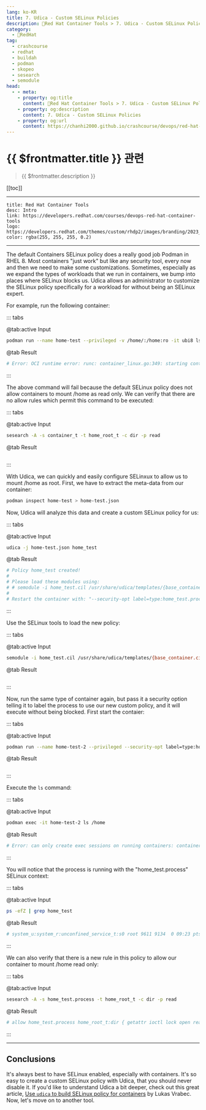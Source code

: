 ```yaml
---
lang: ko-KR
title: 7. Udica - Custom SELinux Policies
description: 🔺Red Hat Container Tools > 7. Udica - Custom SELinux Policies
category:
  - 🔺RedHat
tag: 
  - crashcourse
  - redhat
  - buildah
  - podman
  - skopeo
  - sesearch
  - semodule
head:
  - - meta:
    - property: og:title
      content: 🔺Red Hat Container Tools > 7. Udica - Custom SELinux Policies
    - property: og:description
      content: 7. Udica - Custom SELinux Policies
    - property: og:url
      content: https://chanhi2000.github.io/crashcourse/devops/red-hat-container-tools/07.html
---
```


# {{ $frontmatter.title }} 관련

> {{ $frontmatter.description }}

[[toc]]

---

```component VPCard
title: Red Hat Container Tools
desc: Intro
link: https://developers.redhat.com/courses/devops-red-hat-container-tools
logo: https://developers.redhat.com/themes/custom/rhdp2/images/branding/2023_RHDLogo_black_text.svg
color: rgba(255, 255, 255, 0.2)
```

---

The default Containers SELinux policy does a really good job Podman in RHEL 8. Most containers "just work" but like any security tool, every now and then we need to make some customizations. Sometimes, especially as we expand the types of workloads that we run in containers, we bump into places where SELinux blocks us. Udica allows an administrator to customize the SELinux policy specifically for a workload for without being an SELinux expert.

For example, run the following container:

::: tabs

@tab:active Input

```sh
podman run --name home-test --privileged -v /home/:/home:ro -it ubi8 ls /home
```

@tab Result

```sh
# Error: OCI runtime error: runc: container_linux.go:349: starting container process caused "unknown capability \"CAP_BPF\""
```

:::

The above command will fail because the default SELinux policy does not allow containers to mount /home as read only. We can verify that there are no allow rules which permit this command to be executed:

::: tabs

@tab:active Input

```sh
sesearch -A -s container_t -t home_root_t -c dir -p read
```

@tab Result

```sh
```

:::

With Udica, we can quickly and easily configure SELinxux to allow us to mount /home as root. First, we have to extract the meta-data from our container:

```sh
podman inspect home-test > home-test.json
```

Now, Udica will analyze this data and create a custom SELinux policy for us:

::: tabs

@tab:active Input

```sh
udica -j home-test.json home_test
```

@tab Result

```sh
# Policy home_test created!
# 
# Please load these modules using: 
# # semodule -i home_test.cil /usr/share/udica/templates/{base_container.cil,home_container.cil}
# 
# Restart the container with: "--security-opt label=type:home_test.process" parameter
```

:::

Use the SELinux tools to load the new policy:

::: tabs

@tab:active Input

```sh
semodule -i home_test.cil /usr/share/udica/templates/{base_container.cil,home_container.cil}
```

@tab Result

```sh
```

:::

Now, run the same type of container again, but pass it a security option telling it to label the process to use our new custom policy, and it will execute without being blocked. First start the contaier:

::: tabs

@tab:active Input

```sh
podman run --name home-test-2 --privileged --security-opt label=type:home_test.process -v /home/:/home:ro -id ubi8 bash
```

@tab Result

```sh
```

:::

Execute the `ls` command:

::: tabs

@tab:active Input

```sh
podman exec -it home-test-2 ls /home
```

@tab Result

```sh
# Error: can only create exec sessions on running containers: container state improper
```

:::

You will notice that the process is running with the "home_test.process" SELinux context:

::: tabs

@tab:active Input

```sh
ps -efZ | grep home_test
```

@tab Result

```sh
# system_u:system_r:unconfined_service_t:s0 root 9611 9134  0 09:23 pts/1    00:00:00 grep --color=auto home_test
```

:::

We can also verify that there is a new rule in this policy to allow our container to mount /home read only:

::: tabs

@tab:active Input

```sh
sesearch -A -s home_test.process -t home_root_t -c dir -p read
```

@tab Result

```sh
# allow home_test.process home_root_t:dir { getattr ioctl lock open read search };
```

:::

---

## Conclusions

It's always best to have SELinux enabled, especially with containers. It's so easy to create a custom SELinux policy with Udica, that you should never disable it. If you'd like to understand Udica a bit deeper, check out this great article, [Use `udica` to build SELinux policy for containers](https://fedoramagazine.org/use-udica-to-build-selinux-policy-for-containers/) by Lukas Vrabec. Now, let's move on to another tool.